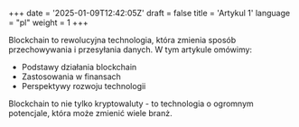 +++
date = '2025-01-09T12:42:05Z'
draft = false
title = 'Artykul 1'
language = "pl"
weight = 1
+++

Blockchain to rewolucyjna technologia, która zmienia sposób przechowywania i przesyłania danych. W tym artykule omówimy:
- Podstawy działania blockchain
- Zastosowania w finansach
- Perspektywy rozwoju technologii

Blockchain to nie tylko kryptowaluty - to technologia o ogromnym potencjale, która może zmienić wiele branż.
